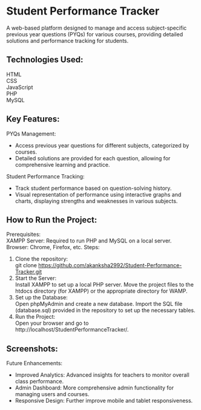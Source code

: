# Student Performance Tracker

A web-based platform designed to manage and access subject-specific previous year questions (PYQs) for various courses, providing detailed solutions and performance tracking for students.

## Technologies Used:
HTML<br>
CSS<br>
JavaScript<br>
PHP<br>
MySQL


## Key Features:
PYQs Management:
* Access previous year questions for different subjects, categorized by courses.<br>
* Detailed solutions are provided for each question, allowing for comprehensive learning and practice. <br>

Student Performance Tracking:
* Track student performance based on question-solving history.
* Visual representation of performance using interactive graphs and charts, displaying strengths and weaknesses in various subjects.


## How to Run the Project:
Prerequisites: <br>
XAMPP Server: Required to run PHP and MySQL on a local server. <br>
Browser: Chrome, Firefox, etc.
Steps:
1. Clone the repository: <br>
git clone https://github.com/akanksha2992/Student-Performance-Tracker.git
2. Start the Server: <br>
Install XAMPP to set up a local PHP server.
Move the project files to the htdocs directory (for XAMPP) or the appropriate directory for WAMP.
3. Set up the Database: <br>
Open phpMyAdmin and create a new database.
Import the SQL file (database.sql) provided in the repository to set up the necessary tables.
4. Run the Project: <br>
Open your browser and go to http://localhost/StudentPerformanceTracker/.

## Screenshots:


Future Enhancements:
* Improved Analytics: Advanced insights for teachers to monitor overall class performance.
* Admin Dashboard: More comprehensive admin functionality for managing users and courses.
* Responsive Design: Further improve mobile and tablet responsiveness.







